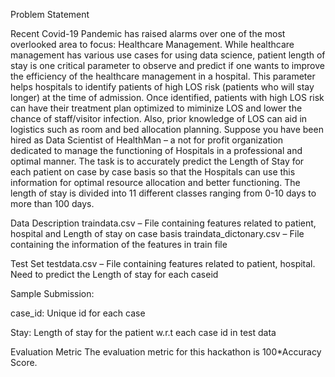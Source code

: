 Problem Statement

Recent Covid-19 Pandemic has raised alarms over one of the most overlooked area to focus: Healthcare Management. While healthcare management has various use cases for using data science, patient length of stay is one critical parameter to observe and predict if one wants to improve the efficiency of the healthcare management in a hospital.
This parameter helps hospitals to identify patients of high LOS risk (patients who will stay longer) at the time of admission. Once identified, patients with high LOS risk can have their treatment plan optimized to miminize LOS and lower the chance of staff/visitor infection. Also, prior knowledge of LOS can aid in logistics such as room and bed allocation planning.
Suppose you have been hired as Data Scientist of HealthMan – a not for profit organization dedicated to manage the functioning of Hospitals in a professional and optimal manner.
The task is to accurately predict the Length of Stay for each patient on case by case basis so that the Hospitals can use this information for optimal resource allocation and better functioning. The length of stay is divided into 11 different classes ranging from 0-10 days to more than 100 days.

Data Description
traindata.csv – File containing features related to patient, hospital and Length of stay on case basis traindata_dictonary.csv – File containing the information of the features in train file

Test Set
testdata.csv – File containing features related to patient, hospital. Need to predict the Length of stay for each caseid

Sample Submission:

case_id: Unique id for each case

Stay: Length of stay for the patient w.r.t each case id in test data

Evaluation Metric
The evaluation metric for this hackathon is 100*Accuracy Score.
